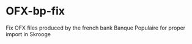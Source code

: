 # OFX-bp-fix
Fix OFX files produced by the french bank Banque Populaire for proper import in Skrooge
